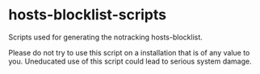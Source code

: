 # hosts-blocklist-scripts
Scripts used for generating the notracking hosts-blocklist.

Please do not try to use this script on a installation that is of any value to you.
Uneducated use of this script could lead to serious system damage.
